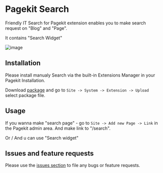 # Pagekit Search

Friendly IT Search for Pagekit extension enables you to make search request on "Blog" and "Page".

It contains "Search Widget"

![image](http://search.friendly-it.ru/storage/searchscreenshot.jpg)

## Installation

Please install manualy Search via the built-in Extensions Manager in your Pagekit Installation. 

Download [package](http://search.friendly-it.ru/releases/download/search/search-0.1.1.zip) and
go to `Site -> System -> Extension -> Upload` 
select package file.

## Usage
If you wanna make "search page" - go to `Site -> Add new Page -> Link` in the Pagekit admin area.
And make link to "/search".

Or / And u can use "Search widget" 

## Issues and feature requests

Please use the [issues section](https://github.com/neicv/pagekit-search/issues) to file any bugs or feature requests.